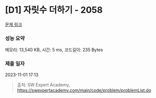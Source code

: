 # [D1] 자릿수 더하기 - 2058 

[문제 링크](https://swexpertacademy.com/main/code/problem/problemDetail.do?contestProbId=AV5QPRjqA10DFAUq) 

### 성능 요약

메모리: 13,540 KB, 시간: 5 ms, 코드길이: 235 Bytes

### 제출 일자

2023-11-01 17:13



> 출처: SW Expert Academy, https://swexpertacademy.com/main/code/problem/problemList.do
